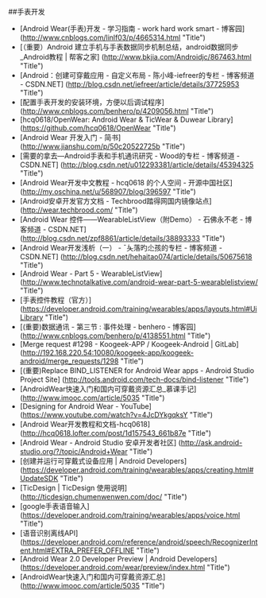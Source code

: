 
##手表开发


* [Android Wear(手表)开发 - 学习指南 - work hard work smart - 博客园] (http://www.cnblogs.com/linlf03/p/4665314.html  "Title")
* [（重要）Android 建立手机与手表数据同步机制总结，android数据同步_Android教程 | 帮客之家] (http://www.bkjia.com/Androidjc/867463.html  "Title")
* [Android：创建可穿戴应用 - 自定义布局 - 陈小峰-iefreer的专栏 - 博客频道 - CSDN.NET] (http://blog.csdn.net/iefreer/article/details/37725953  "Title")
* [配置手表开发的安装环境，方便以后调试程序] (http://www.cnblogs.com/benhero/p/4209056.html  "Title")
* [hcq0618/OpenWear: Android Wear & TicWear & Duwear Library] (https://github.com/hcq0618/OpenWear  "Title")
* [Android Wear 开发入门 - 简书] (http://www.jianshu.com/p/50c20522725b  "Title")
* [需要的拿去—Android手表和手机通讯研究 - Wood的专栏 - 博客频道 - CSDN.NET] (http://blog.csdn.net/u012293381/article/details/45394325  "Title")
* [Android Wear开发中文教程 - hcq0618 的个人空间 - 开源中国社区] (http://my.oschina.net/u/568907/blog/396597  "Title")
* [Android安卓开发官方文档 - Techbrood踏得网国内镜像站点] (http://wear.techbrood.com/  "Title")
* [Android Wear 控件——WearableListView（附Demo） - 石佛永不老 - 博客频道 - CSDN.NET] (http://blog.csdn.net/zpf8861/article/details/38893333  "Title")
* [Android Wear开发浅析（一） - ˉ夨落旳尐孩的专栏 - 博客频道 - CSDN.NET] (http://blog.csdn.net/hehaitao074/article/details/50675618  "Title")
* [Android Wear - Part 5 - WearableListView] (http://www.technotalkative.com/android-wear-part-5-wearablelistview/  "Title")
* [手表控件教程（官方）] (https://developer.android.com/training/wearables/apps/layouts.html#UiLibrary  "Title")
* [(重要)数据通讯 - 第三节 : 事件处理 - benhero - 博客园] (http://www.cnblogs.com/benhero/p/4138551.html  "Title")
* [Merge request #1298 - Koogeek-APP / Koogeek-Android | GitLab] (http://192.168.220.54:10080/koogeek-app/koogeek-android/merge_requests/1298  "Title")
* [(重要)Replace BIND_LISTENER for Android Wear apps - Android Studio Project Site] (http://tools.android.com/tech-docs/bind-listener  "Title")
* [AndroidWear快速入门和国内可穿戴资源汇总_慕课手记] (http://www.imooc.com/article/5035  "Title")
* [Designing for Android Wear - YouTube] (https://www.youtube.com/watch?v=4JcDYkgqksY  "Title")
* [Android Wear开发教程和文档-hcq0618] (http://hcq0618.lofter.com/post/1d157543_661b87e  "Title")
* [Android Wear - Android Studio 安卓开发者社区] (http://ask.android-studio.org/?/topic/Android+Wear  "Title")
* [创建并运行可穿戴式设备应用 | Android Developers] (https://developer.android.com/training/wearables/apps/creating.html#UpdateSDK  "Title")
* [TicDesign | TicDesign 使用说明] (http://ticdesign.chumenwenwen.com/doc/  "Title")
* [google手表语音输入] (https://developer.android.com/training/wearables/apps/voice.html  "Title")
* [语音识别离线API] (https://developer.android.com/reference/android/speech/RecognizerIntent.html#EXTRA_PREFER_OFFLINE  "Title")
* [Android Wear 2.0 Developer Preview | Android Developers] (https://developer.android.com/wear/preview/index.html  "Title")
* [AndroidWear快速入门和国内可穿戴资源汇总] (http://www.imooc.com/article/5035  "Title")
